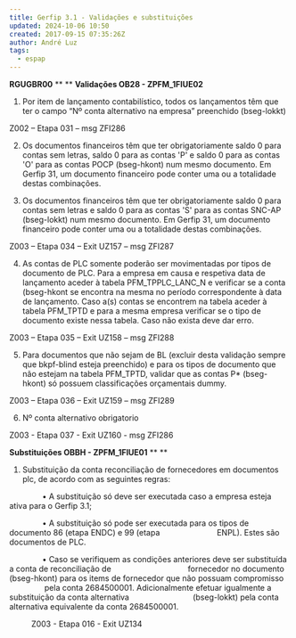 ```yaml
---
title: Gerfip 3.1 - Validações e substituições
updated: 2024-10-06 10:50
created: 2017-09-15 07:35:26Z
author: André Luz
tags:
  - espap
---
```


**RGUGBR00**
**
**
**Validações OB28 - ZPFM_1FIUE02**

1.  Por item de lançamento contabilístico, todos os lançamentos têm que ter o campo “Nº conta alternativo na empresa” preenchido (bseg-lokkt)

Z002 – Etapa 031 – msg ZFI286

2.  Os documentos financeiros têm que ter obrigatoriamente saldo 0 para contas sem letras, saldo 0 para as contas 'P' e saldo 0 para as contas 'O' para as contas POCP (bseg-hkont) num mesmo documento. Em Gerfip 31, um documento financeiro pode conter uma ou a totalidade destas combinações.

3.  Os documentos financeiros têm que ter obrigatoriamente saldo 0 para contas sem letras e saldo 0 para as contas 'S' para as contas SNC-AP (bseg-lokkt) num mesmo documento. Em Gerfip 31, um documento financeiro pode conter uma ou a totalidade destas combinações.

Z003 – Etapa 034 – Exit UZ157 – msg ZFI287

4.  As contas de PLC somente poderão ser movimentadas por tipos de documento de PLC. Para a empresa em causa e respetiva data de lançamento aceder à tabela PFM_TPPLC_LANC_N e verificar se a conta (bseg-hkont se encontra na mesma no período correspondente à data de lançamento. Caso a(s) contas se encontrem na tabela aceder à tabela PFM_TPTD e para a mesma empresa verificar se o tipo de documento existe nessa tabela. Caso não exista deve dar erro.

Z003 – Etapa 035 – Exit UZ158 – msg ZFI288

5.  Para documentos que não sejam de BL (excluir desta validação sempre que bkpf-blind esteja preenchido) e para os tipos de documento que não estejam na tabela PFM_TPTD, validar que as contas P* (bseg-hkont) só possuem classificações orçamentais dummy.

Z003 – Etapa 036 – Exit UZ159 – msg ZFI289

6. Nº conta alternativo obrigatorio

Z003 - Etapa 037 - Exit UZ160 - msg ZFI286

**Substituições OBBH - ZPFM_1FIUE01**
**
**

1. Substituição da conta reconciliação de fornecedores em documentos plc, de acordo com as seguintes regras:

               •	A substituição só deve ser executada caso a empresa esteja ativa para o Gerfip 3.1;

               •	A substituição só pode ser executada para os tipos de documento 86 (etapa ENDC) e 99 (etapa                          ENPL). Estes são documentos de PLC.

               •	Caso se verifiquem as condições anteriores deve ser substituída a conta de reconciliação de                                   fornecedor no documento (bseg-hkont) para os items de fornecedor que não possuam compromisso                   pela conta 2684500001. Adicionalmente efetuar igualmente a substituição da conta alternativa                             (bseg-lokkt) pela conta alternativa equivalente da conta 2684500001.

          Z003 - Etapa 016 - Exit UZ134